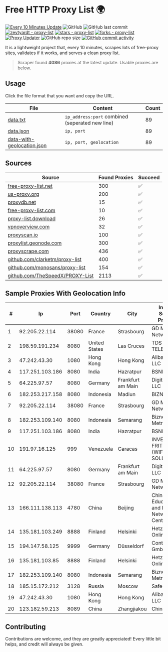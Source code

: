 
# Free HTTP Proxy List 🌍

[![Every 10 Minutes Update](https://github.com/mertguvencli/http-proxy-list/actions/workflows/main.yml/badge.svg?branch=main)](https://github.com/mertguvencli/http-proxy-list/actions/workflows/main.yml)
![GitHub](https://img.shields.io/github/license/mertguvencli/http-proxy-list)
![GitHub last commit](https://img.shields.io/github/last-commit/mertguvencli/http-proxy-list)
[![zevtyardt - proxy-list](https://img.shields.io/static/v1?label=zevtyardt&message=proxy-list&color=blue&logo=github)](https://github.com/zevtyardt/proxy-list "Go to GitHub repo")
[![stars - proxy-list](https://img.shields.io/github/stars/zevtyardt/proxy-list?style=social)](https://github.com/zevtyardt/proxy-list)
[![forks - proxy-list](https://img.shields.io/github/forks/zevtyardt/proxy-list?style=social)](https://github.com/zevtyardt/proxy-list)
[![Proxy Updater](https://github.com/zevtyardt/proxy-list/workflows/Proxy%20Updater/badge.svg)](https://github.com/zevtyardt/proxy-list/actions?query=workflow:"Proxy+Updater")
![GitHub repo size](https://img.shields.io/github/repo-size/zevtyardt/proxy-list)
[![GitHub commit activity](https://img.shields.io/github/commit-activity/m/zevtyardt/proxy-list?logo=commits)](https://github.com/zevtyardt/proxy-list/commits/main)

It is a lightweight project that, every 10 minutes, scrapes lots of free-proxy sites, validates if it works, and serves a clean proxy list.

> Scraper found **4086** proxies at the latest update. Usable proxies are below.

## Usage

Click the file format that you want and copy the URL.

|File|Content|Count|
|----|-------|-----|
|[data.txt](https://raw.githubusercontent.com/mertguvencli/http-proxy-list/main/proxy-list/data.txt)|`ip_address:port` combined (seperated new line)|89|
|[data.json](https://raw.githubusercontent.com/mertguvencli/http-proxy-list/main/proxy-list/data.json)|`ip, port`|89|
|[data-with-geolocation.json](https://raw.githubusercontent.com/mertguvencli/http-proxy-list/main/proxy-list/data-with-geolocation.json)|`ip, port, geolocation`|89|

## Sources

|Source|Found Proxies|Succeed|
|------|-------------|-------|
|[free-proxy-list.net](https://free-proxy-list.net)|300|✅|
|[us-proxy.org](https://www.us-proxy.org)|200|✅|
|[proxydb.net](http://proxydb.net)|15|✅|
|[free-proxy-list.com](https://free-proxy-list.com/?page=&port=&type%5B%5D=http&type%5B%5D=https&up_time=0&search=Search)|10|✅|
|[proxy-list.download](https://www.proxy-list.download/HTTP)|26|✅|
|[vpnoverview.com](https://vpnoverview.com/privacy/anonymous-browsing/free-proxy-servers)|32|✅|
|[proxyscan.io](https://www.proxyscan.io)|100|✅|
|[proxylist.geonode.com](https://proxylist.geonode.com/api/proxy-list?limit=300&page=1&sort_by=lastChecked&sort_type=desc&protocols=http,https)|300|✅|
|[proxyscrape.com](https://api.proxyscrape.com/v2/?request=displayproxies&protocol=http&timeout=10000&country=all&ssl=all&anonymity=all)|436|✅|
|[github.com/clarketm/proxy-list](https://raw.githubusercontent.com/clarketm/proxy-list/master/proxy-list-raw.txt)|400|✅|
|[github.com/monosans/proxy-list](https://raw.githubusercontent.com/monosans/proxy-list/main/proxies/http.txt)|154|✅|
|[github.com/TheSpeedX/PROXY-List](https://raw.githubusercontent.com/TheSpeedX/PROXY-List/master/http.txt)|2113|✅|


## Sample Proxies With Geolocation Info

|#|Ip|Port|Country|City|Internet Service Provider|
|-|--|----|-------|----|-------------------------|
|1|92.205.22.114|38080|France|Strasbourg|GD MASS Network|
|2|198.59.191.234|8080|United States|Las Cruces|TDS TELECOM|
|3|47.242.43.30|1080|Hong Kong|Hong Kong|Alibaba.com LLC|
|4|117.251.103.186|8080|India|Hazratpur|BSNL Internet|
|5|64.225.97.57|8080|Germany|Frankfurt am Main|DigitalOcean, LLC|
|6|182.253.217.158|8080|Indonesia|Madiun|BIZNET|
|7|92.205.22.114|38080|France|Strasbourg|GD MASS Network|
|8|182.253.109.140|8080|Indonesia|Semarang|Biznet Metronet|
|9|117.251.103.186|8080|India|Hazratpur|BSNL Internet|
|10|191.97.16.125|999|Venezuela|Caracas|INVERSIONES FRITZ 78 C.A.(WIFI SOLUTION)|
|11|64.225.97.57|8080|Germany|Frankfurt am Main|DigitalOcean, LLC|
|12|92.205.22.114|38080|France|Strasbourg|GD MASS Network|
|13|166.111.138.113|4780|China|Beijing|China Education and Research Network Center|
|14|135.181.103.249|8888|Finland|Helsinki|Hetzner Online GmbH|
|15|194.147.58.125|9999|Germany|Düsseldorf|Contabo GmbH|
|16|135.181.103.85|8888|Finland|Helsinki|Hetzner Online GmbH|
|17|182.253.109.140|8080|Indonesia|Semarang|Biznet Metronet|
|18|185.15.172.212|3128|Russia|Moscow|SafeData LLC|
|19|47.242.43.30|1080|Hong Kong|Hong Kong|Alibaba.com LLC|
|20|123.182.59.213|8089|China|Zhangjiakou|Chinanet|



## Contributing

Contributions are welcome, and they are greatly appreciated! Every
little bit helps, and credit will always be given.

